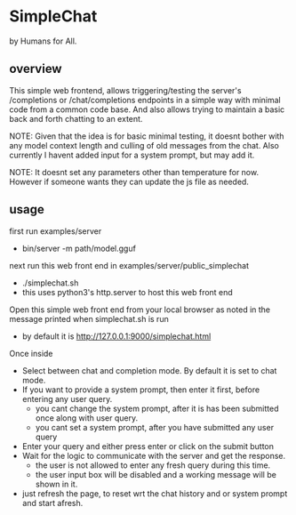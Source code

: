 
# SimpleChat

by Humans for All.

## overview

This simple web frontend, allows triggering/testing the server's /completions or /chat/completions endpoints
in a simple way with minimal code from a common code base. And also allows trying to maintain a basic back
and forth chatting to an extent.

NOTE: Given that the idea is for basic minimal testing, it doesnt bother with any model context length and
culling of old messages from the chat. Also currently I havent added input for a system prompt, but may add it.

NOTE: It doesnt set any parameters other than temperature for now. However if someone wants they can update
the js file as needed.

## usage

first run examples/server
* bin/server -m path/model.gguf

next run this web front end in examples/server/public_simplechat
* ./simplechat.sh
* this uses python3's http.server to host this web front end

Open this simple web front end from your local browser as noted in the message printed when simplechat.sh is run
* by default it is http://127.0.0.1:9000/simplechat.html

Once inside
* Select between chat and completion mode. By default it is set to chat mode.
* If you want to provide a system prompt, then enter it first, before entering any user query.
  * you cant change the system prompt, after it is has been submitted once along with user query.
  * you cant set a system prompt, after you have submitted any user query
* Enter your query and either press enter or click on the submit button
* Wait for the logic to communicate with the server and get the response.
  * the user is not allowed to enter any fresh query during this time.
  * the user input box will be disabled and a working message will be shown in it.
* just refresh the page, to reset wrt the chat history and or system prompt and start afresh.

